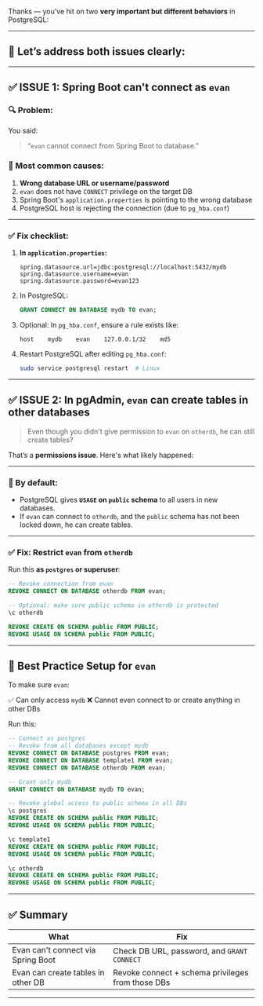Thanks — you've hit on two **very important but different behaviors** in PostgreSQL:

---

## 🧵 Let’s address both issues clearly:

---

## ✅ ISSUE 1: **Spring Boot can't connect as `evan`**

### 🔍 Problem:

You said:

> “`evan` cannot connect from Spring Boot to database.”

### 🔎 Most common causes:

1. **Wrong database URL or username/password**
2. `evan` does not have `CONNECT` privilege on the target DB
3. Spring Boot's `application.properties` is pointing to the wrong database
4. PostgreSQL host is rejecting the connection (due to `pg_hba.conf`)

---

### ✅ Fix checklist:

1. **In `application.properties`:**

   ```properties
   spring.datasource.url=jdbc:postgresql://localhost:5432/mydb
   spring.datasource.username=evan
   spring.datasource.password=evan123
   ```

2. In PostgreSQL:

   ```sql
   GRANT CONNECT ON DATABASE mydb TO evan;
   ```

3. Optional:
   In `pg_hba.conf`, ensure a rule exists like:

   ```
   host    mydb    evan    127.0.0.1/32    md5
   ```

4. Restart PostgreSQL after editing `pg_hba.conf`:

   ```bash
   sudo service postgresql restart  # Linux
   ```

---

## ✅ ISSUE 2: **In pgAdmin, `evan` can create tables in other databases**

> Even though you didn't give permission to `evan` on `otherdb`, he can still create tables?

That’s a **permissions issue**. Here's what likely happened:

---

### 🔎 By default:

* PostgreSQL gives **`USAGE` on `public` schema** to all users in new databases.
* If `evan` can connect to `otherdb`, and the `public` schema has not been locked down, he can create tables.

---

### ✅ Fix: Restrict `evan` from `otherdb`

Run this **as `postgres` or superuser**:

```sql
-- Revoke connection from evan
REVOKE CONNECT ON DATABASE otherdb FROM evan;

-- Optional: make sure public schema in otherdb is protected
\c otherdb

REVOKE CREATE ON SCHEMA public FROM PUBLIC;
REVOKE USAGE ON SCHEMA public FROM PUBLIC;
```

---

## 🔐 Best Practice Setup for `evan`

To make sure `evan`:

✅ Can only access `mydb`
❌ Cannot even connect to or create anything in other DBs

Run this:

```sql
-- Connect as postgres
-- Revoke from all databases except mydb
REVOKE CONNECT ON DATABASE postgres FROM evan;
REVOKE CONNECT ON DATABASE template1 FROM evan;
REVOKE CONNECT ON DATABASE otherdb FROM evan;

-- Grant only mydb
GRANT CONNECT ON DATABASE mydb TO evan;

-- Revoke global access to public schema in all DBs
\c postgres
REVOKE CREATE ON SCHEMA public FROM PUBLIC;
REVOKE USAGE ON SCHEMA public FROM PUBLIC;

\c template1
REVOKE CREATE ON SCHEMA public FROM PUBLIC;
REVOKE USAGE ON SCHEMA public FROM PUBLIC;

\c otherdb
REVOKE CREATE ON SCHEMA public FROM PUBLIC;
REVOKE USAGE ON SCHEMA public FROM PUBLIC;
```

---

## ✅ Summary

| What                               | Fix                                               |
| ---------------------------------- | ------------------------------------------------- |
| Evan can't connect via Spring Boot | Check DB URL, password, and `GRANT CONNECT`       |
| Evan can create tables in other DB | Revoke connect + schema privileges from those DBs |

---

